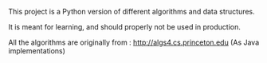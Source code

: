This project is a Python version of different algorithms and data structures.

It is meant for learning, and should properly not be used in production.

All the algorithms are originally from : http://algs4.cs.princeton.edu (As Java implementations)